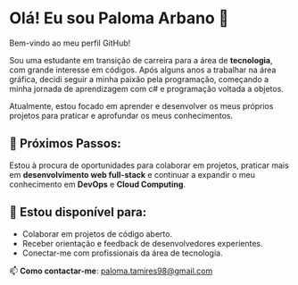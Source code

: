 # Olá! Eu sou Paloma Arbano 👋

Bem-vindo ao meu perfil GitHub!

Sou uma estudante em transição de carreira para a área de **tecnologia**, com grande interesse em códigos. 
Após alguns anos a trabalhar na área gráfica, decidi seguir a minha paixão pela programação, começando a minha jornada de aprendizagem com c# e programação voltada a objetos.

Atualmente, estou focado em aprender e desenvolver os meus próprios projetos para praticar e aprofundar os meus conhecimentos.

## 🌱 Próximos Passos:

Estou à procura de oportunidades para colaborar em projetos, praticar mais em **desenvolvimento web full-stack** e continuar a expandir o meu conhecimento em **DevOps** e **Cloud Computing**.

## 💬 Estou disponível para:

- Colaborar em projetos de código aberto.
- Receber orientação e feedback de desenvolvedores experientes.
- Conectar-me com profissionais da área de tecnologia.

📫 **Como contactar-me**: paloma.tamires98@gmail.com
